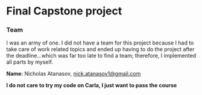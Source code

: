 # Final Capstone project

### Team

I was an army of one. I did not have a team for this project because I had to take care of work related topics and ended up having to do the project after the deadline...which was far too late to find a team; therefore, I implemented all parts by myself.

**Name**: Nicholas Atanasov, nick.atanasov1@gmail.com

**I do not care to try my code on Carla, I just want to pass the course**
